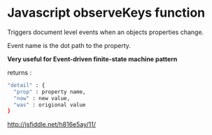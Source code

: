 Javascript observeKeys function
===========

Triggers document level events when an objects properties change.

Event name is the dot path to the property.

**Very useful for Event-driven finite-state machine pattern**

returns : 
```sh
"detail" : {
  "prop" : property name,
  "now" : new value,
  "was" : origional value
}
```

http://jsfiddle.net/h816e5ay/11/
